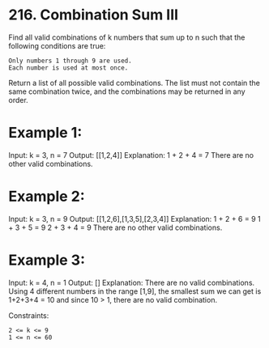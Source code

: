 # 216. Combination Sum III

Find all valid combinations of k numbers that sum up to n such that the following conditions are true:

    Only numbers 1 through 9 are used.
    Each number is used at most once.

Return a list of all possible valid combinations. The list must not contain the same combination twice, and the combinations may be returned in any order.

# Example 1:

Input: k = 3, n = 7
Output: [[1,2,4]]
Explanation:
1 + 2 + 4 = 7
There are no other valid combinations.

# Example 2:

Input: k = 3, n = 9
Output: [[1,2,6],[1,3,5],[2,3,4]]
Explanation:
1 + 2 + 6 = 9
1 + 3 + 5 = 9
2 + 3 + 4 = 9
There are no other valid combinations.

# Example 3:

Input: k = 4, n = 1
Output: []
Explanation: There are no valid combinations.
Using 4 different numbers in the range [1,9], the smallest sum we can get is 1+2+3+4 = 10 and since 10 > 1, there are no valid combination.

 

Constraints:

    2 <= k <= 9
    1 <= n <= 60

